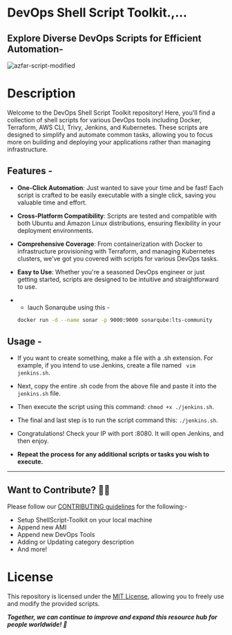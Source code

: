 # DevOps Shell Script Toolkit.,...

## Explore Diverse DevOps Scripts for Efficient Automation-
![azfar-script-modified](https://github.com/mdazfar2/ShellScript-Toolkit/assets/100375390/3df2957c-ea58-45c4-ad42-2cecfcb5ff57)

# Description
Welcome to the DevOps Shell Script Toolkit repository! Here, you'll find a collection of shell scripts for various DevOps tools including Docker, Terraform, AWS CLI, Trivy, Jenkins, and Kubernetes. These scripts are designed to simplify and automate common tasks, allowing you to focus more on building and deploying your applications rather than managing infrastructure.

## Features -

- **One-Click Automation**: Just wanted to save your time and be fast! Each script is crafted to be easily executable with a single click, saving you valuable time and effort.
- **Cross-Platform Compatibility**: Scripts are tested and compatible with both Ubuntu and Amazon Linux distributions, ensuring flexibility in your deployment environments.
- **Comprehensive Coverage**: From containerization with Docker to infrastructure provisioning with Terraform, and managing Kubernetes clusters, we've got you covered with scripts for various DevOps tasks.
- **Easy to Use**: Whether you're a seasoned DevOps engineer or just getting started, scripts are designed to be intuitive and straightforward to use.

-  - lauch Sonarqube using this -
     
    
    ```bash
    docker run -d --name sonar -p 9000:9000 sonarqube:lts-community
    ```


## Usage -

  - If you want to create something, make a file with a .sh extension. For example, if you intend to use Jenkins, create a file named `` vim jenkins.sh``.
  - Next, copy the entire .sh code from the above file and paste it into the ```jenkins.sh``` file.
  - Then execute the script using this command: ```chmod +x ./jenkins.sh```.
  - The final and last step is to run the script command this: ```./jenkins.sh```.
  - Congratulations! Check your IP with port :8080. It will open Jenkins, and then enjoy.

  - **Repeat the process for any additional scripts or tasks you wish to execute.**

---

## Want to Contribute? 👩‍💻

Please follow our [CONTRIBUTING guidelines](https://github.com/mdazfar2/ShellScript-Toolkit/blob/main/CONTRIBUTING.md) for the following:-

- Setup ShellScript-Toolkit on your local machine
- Append new AMI
- Append new DevOps Tools
- Adding or Updating category description
- And more!


<a name="building-with-gitpod"></a>


# License
This repository is licensed under the [MIT License](LICENSE), allowing you to freely use and modify the provided scripts.

***Together, we can continue to improve and expand this resource hub for people worldwide! 💪***
